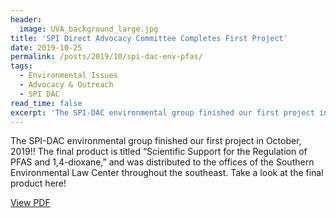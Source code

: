 ```yaml
---
header:
  image: UVA_background_large.jpg
title: 'SPI Direct Advocacy Committee Completes First Project'
date: 2019-10-25
permalink: /posts/2019/10/spi-dac-env-pfas/
tags:
  - Environmental Issues
  - Advocacy & Outreach
  - SPI DAC
read_time: false
excerpt: 'The SPI-DAC environmental group finished our first project in October, 2019!! The final product is titled “Scientific Support for the Regulation of PFAS and 1,4-dioxane,” and was distributed to the offices of the Southern Environmental Law Center throughout the southeast. Take a look at the final product here!'
---
```


The SPI-DAC environmental group finished our first project in October, 2019!! The final product is titled “Scientific Support for the Regulation of PFAS and 1,4-dioxane,” and was distributed to the offices of the Southern Environmental Law Center throughout the southeast. Take a look at the final product here!

[View PDF](spiatuva.github.io/files/SPI-DAC_EC_review_01-2020.pdf)
